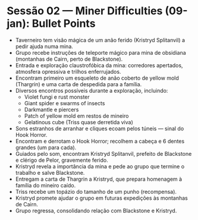 # Sessão 02 — Miner Difficulties (09-jan): Bullet Points

- Taverneiro tem visão mágica de um anão ferido (Kristryd Splitanvil) a pedir ajuda numa mina.
- Grupo recebe instruções de teleporte mágico para mina de obsidiana (montanhas de Cairn, perto de Blackstone).
- Entrada e exploração claustrofóbica da mina: corredores apertados, atmosfera opressiva e trilhos enferrujados.
- Encontram primeiro um esqueleto de anão coberto de yellow mold (Thargrin) e uma carta de despedida para a família.
- Diversos encontros possíveis durante a exploração, incluindo:
  - Violet fungi e rust monster
  - Giant spider e swarms of insects
  - Darkmantle e piercers
  - Patch of yellow mold em restos de mineiro
  - Gelatinous cube (Triss quase derretida viva)
- Sons estranhos de arranhar e cliques ecoam pelos túneis — sinal do Hook Horror.
- Encontram e derrotam o Hook Horror; recolhem a cabeça e 6 dentes grandes (um para cada).
- Guiados pelo som, encontram Kristryd Splitanvil, prefeito de Blackstone e clérigo de Pelor, gravemente ferido.
- Kristryd revela a importância da mina e pede ao grupo que termine o trabalho e salve Blackstone.
- Entregam a carta de Thargrin a Kristryd, que prepara homenagem à família do mineiro caído.
- Triss recebe um topázio do tamanho de um punho (recompensa).
- Kristryd promete ajudar o grupo em futuras expedições às montanhas de Cairn.
- Grupo regressa, consolidando relação com Blackstone e Kristryd.

